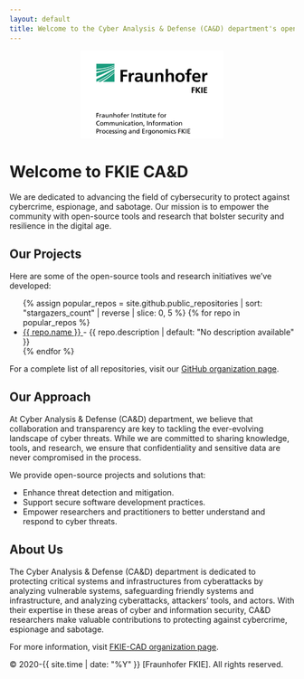 ```yaml
---
layout: default
title: Welcome to the Cyber Analysis & Defense (CA&D) department's open source projects
---
```


<p align="center">
    <img src="https://raw.githubusercontent.com/fkie-cad/fkie-cad.github.io/main/fkie_logo.png" alt="FKIE Logo" width="50%" height="50%"/>
</p>


# Welcome to FKIE CA&D

We are dedicated to advancing the field of cybersecurity to protect against cybercrime, espionage, and sabotage. Our mission is to empower the community with open-source tools and research that bolster security and resilience in the digital age.

## Our Projects

Here are some of the open-source tools and research initiatives we’ve developed:

<ul>
{% assign popular_repos = site.github.public_repositories | sort: "stargazers_count" | reverse | slice: 0, 5  %}
{% for repo in popular_repos %}
  <li>
    <a href="{{ repo.homepage | default: repo.html_url }}">
      {{ repo.name }}
    </a> - {{ repo.description | default: "No description available" }}
  </li>
{% endfor %}
</ul>

<p>For a complete list of all repositories, visit our <a href="https://github.com/fkie-cad/">GitHub organization page</a>.</p>


## Our Approach

At Cyber Analysis & Defense (CA&D) department, we believe that collaboration and transparency are key to tackling the ever-evolving landscape of cyber threats. While we are committed to sharing knowledge, tools, and research, we ensure that confidentiality and sensitive data are never compromised in the process.

We provide open-source projects and solutions that:

- Enhance threat detection and mitigation.
- Support secure software development practices.
- Empower researchers and practitioners to better understand and respond to cyber threats.

## About Us

The Cyber Analysis & Defense (CA&D) department is dedicated to protecting critical systems and infrastructures from cyberattacks by analyzing vulnerable systems, safeguarding friendly systems and infrastructure, and analyzing cyberattacks, attackers’ tools, and actors. With their expertise in these areas of cyber and information security, CA&D researchers make valuable contributions to protecting against cybercrime, espionage and sabotage.

For more information, visit [FKIE-CAD organization page](https://www.fkie.fraunhofer.de/en/departments/cad.html).



<p>&copy; 2020-{{ site.time | date: "%Y" }} [Fraunhofer FKIE]. All rights reserved.</p>
